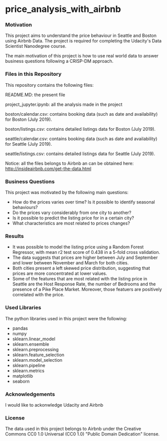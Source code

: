# price_analysis_with_airbnb

### Motivation
This project aims to understand the price behaviour in Seattle and Boston using Airbnb Data. The project is required for completing the Udacity's Data Scientist Nanodegree course.

The main motivation of this project is how to use real world data to answer business questions following a CRISP-DM approach.

### Files in this Repository
This repository contains the following files:

README.MD: the present file

project_jupyter.ipynb: all the analysis made in the project

boston/calendar.csv: contains booking data (such as date and availability) for Boston (July 2019).

boston/listings.csv: contains detailed listings data for Boston (July 2019).

seattle/calendar.csv: contains booking data (such as date and availability) for Seattle (July 2019).

seattle/listings.csv: contains detailed listings data for Seattle (July 2019).

Notice: all the files belongs to Airbnb an can be obtained here: http://insideairbnb.com/get-the-data.html

### Business Questions
This project was motivated by the following main questions:

- How do the prices varies over time? Is it possible to identify seasonal behaviours?
- Do the prices vary considerably from one city to another?
- Is it possible to predict the listing price for in a certain city?
- What characteristics are most related to prices changes?

### Results
- It was possible to model the listing price using a Random Forest Regressor, with mean r2 test score of 0.438 in a 5-fold cross validation.
- The data suggests that prices are higher between July and September and lower between November and March for both cities.
- Both cities present a left skewed price distribution, suggesting that prices are more concentrated at lower values.
- Some of the features that are most related with the listing price in Seattle are the Host Response Rate, the number of Bedrooms and the presence of a Pike Place Market. Moreover, those featuers are positively correlated with the price.

### Used Libraries
The python libraries used in this project were the following:
- pandas
- numpy
- sklearn.linear_model
- sklearn.ensemble
- sklearn.preprocessing
- sklearn.feature_selection
- sklearn.model_selection 
- sklearn.pipeline
- sklearn.metrics
- matplotlib
- seaborn

### Acknowledgements
I would like to ackonwledge Udacity and Airbnb

### License
The data used in this project belongs to Airbnb under the Creative Commons CC0 1.0 Universal (CC0 1.0) "Public Domain Dedication" license.
